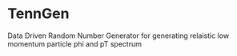 # TennGen
Data Driven Random Number Generator for generating relaistic low momentum particle phi and pT spectrum
